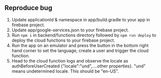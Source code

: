 ## Reproduce bug

1. Update applicationId & namespace in app/build.gradle to your app in firebase project.
2. Update app/google-services.json to your firebase project.
3. Run `npm i` in backend/functions directory followed by `npm run deploy` to deploy the cloud functions to your firebase project.
4. Run the app on an emulator and press the button in the bottom right hand corner to set the language, create a user and trigger the cloud function.
5. Head to the cloud function logs and observe the locale as authBeforeUserCreated {"locale":"und",....other properties}. "und" means undetermined locale. This should be "en-US".
